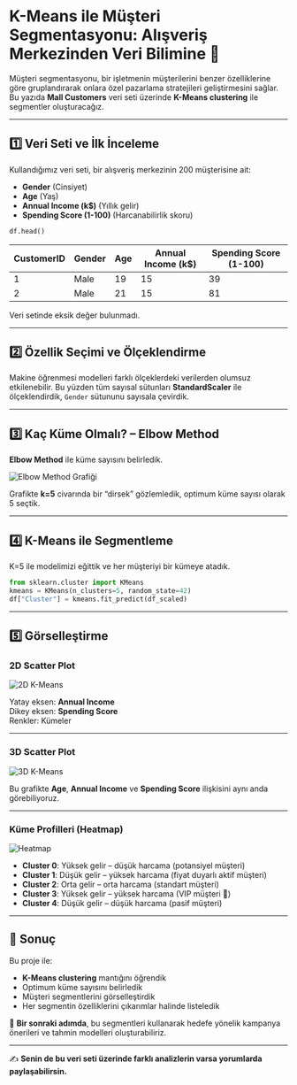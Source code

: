 # K-Means ile Müşteri Segmentasyonu: Alışveriş Merkezinden Veri Bilimine 🚀

Müşteri segmentasyonu, bir işletmenin müşterilerini benzer özelliklerine göre gruplandırarak onlara özel pazarlama stratejileri geliştirmesini sağlar. Bu yazıda **Mall Customers** veri seti üzerinde **K-Means clustering** ile segmentler oluşturacağız.

---

## 1️⃣ Veri Seti ve İlk İnceleme

Kullandığımız veri seti, bir alışveriş merkezinin 200 müşterisine ait:

- **Gender** (Cinsiyet)
- **Age** (Yaş)
- **Annual Income (k$)** (Yıllık gelir)
- **Spending Score (1-100)** (Harcanabilirlik skoru)

```python
df.head()
```

| CustomerID | Gender | Age | Annual Income (k$) | Spending Score (1-100) |
|------------|--------|-----|--------------------|------------------------|
| 1          | Male   | 19  | 15                 | 39                     |
| 2          | Male   | 21  | 15                 | 81                     |

Veri setinde eksik değer bulunmadı.

---

## 2️⃣ Özellik Seçimi ve Ölçeklendirme

Makine öğrenmesi modelleri farklı ölçeklerdeki verilerden olumsuz etkilenebilir. Bu yüzden tüm sayısal sütunları **StandardScaler** ile ölçeklendirdik, `Gender` sütununu sayısala çevirdik.

---

## 3️⃣ Kaç Küme Olmalı? – Elbow Method

**Elbow Method** ile küme sayısını belirledik.

![Elbow Method Grafiği](elbow_method.png)

Grafikte **k=5** civarında bir “dirsek” gözlemledik, optimum küme sayısı olarak 5 seçtik.

---

## 4️⃣ K-Means ile Segmentleme

K=5 ile modelimizi eğittik ve her müşteriyi bir kümeye atadık.

```python
from sklearn.cluster import KMeans
kmeans = KMeans(n_clusters=5, random_state=42)
df["Cluster"] = kmeans.fit_predict(df_scaled)
```

---

## 5️⃣ Görselleştirme

### 2D Scatter Plot
![2D K-Means](scatter_2d.png)

Yatay eksen: **Annual Income**  
Dikey eksen: **Spending Score**  
Renkler: Kümeler

---

### 3D Scatter Plot
![3D K-Means](scatter_3d.png)

Bu grafikte **Age**, **Annual Income** ve **Spending Score** ilişkisini aynı anda görebiliyoruz.

---

### Küme Profilleri (Heatmap)
![Heatmap](heatmap_clusters.png)

- **Cluster 0**: Yüksek gelir – düşük harcama (potansiyel müşteri)
- **Cluster 1**: Düşük gelir – yüksek harcama (fiyat duyarlı aktif müşteri)
- **Cluster 2**: Orta gelir – orta harcama (standart müşteri)
- **Cluster 3**: Yüksek gelir – yüksek harcama (VIP müşteri 💎)
- **Cluster 4**: Düşük gelir – düşük harcama (pasif müşteri)

---

## 🎯 Sonuç

Bu proje ile:
- **K-Means clustering** mantığını öğrendik
- Optimum küme sayısını belirledik
- Müşteri segmentlerini görselleştirdik
- Her segmentin özelliklerini çıkarımlar halinde listeledik

📌 **Bir sonraki adımda**, bu segmentleri kullanarak hedefe yönelik kampanya önerileri ve tahmin modelleri oluşturabiliriz.

---

✍ **Senin de bu veri seti üzerinde farklı analizlerin varsa yorumlarda paylaşabilirsin.**
